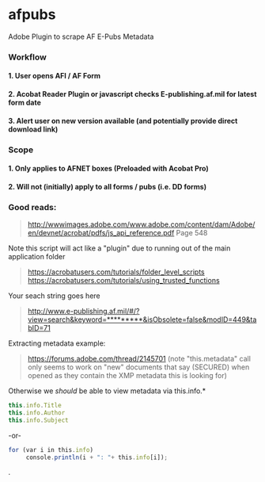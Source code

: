 # afpubs

Adobe Plugin to scrape AF E-Pubs Metadata 


### Workflow
#### 1. User opens AFI / AF Form
#### 2. Acobat Reader Plugin or javascript checks E-publishing.af.mil for latest form date
#### 3. Alert user on new version available (and potentially provide direct download link)

### Scope
#### 1. Only applies to AFNET boxes (Preloaded with Acobat Pro)
#### 2. Will not (initially) apply to all forms / pubs (i.e. DD forms)


### Good reads: 

> http://wwwimages.adobe.com/www.adobe.com/content/dam/Adobe/en/devnet/acrobat/pdfs/js_api_reference.pdf Page 548

Note this script will act like a "plugin" due to running out of the main application folder

> https://acrobatusers.com/tutorials/folder_level_scripts
> https://acrobatusers.com/tutorials/using_trusted_functions


Your seach string goes here
> http://www.e-publishing.af.mil/#/?view=search&keyword=*********&isObsolete=false&modID=449&tabID=71

Extracting metadata example:
> https://forums.adobe.com/thread/2145701 (note "this.metadata" call only seems to work on "new" documents that say (SECURED) when opened as they contain the XMP metadata this is looking for)

Otherwise we *should* be able to view metadata via this.info.*

```javascript
this.info.Title
this.info.Author
this.info.Subject
```

 -or-

```javascript
for (var i in this.info)  
     console.println(i + ": "+ this.info[i]);
```
.
